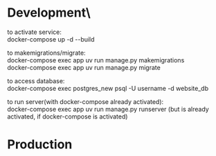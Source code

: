 # Development\
to activate service:\
docker-compose up -d --build

to makemigrations/migrate:\
docker-compose exec app uv run manage.py makemigrations\
docker-compose exec app uv run manage.py migrate

to access database:\
docker-compose exec postgres_new psql -U username -d website_db

to run server(with docker-compose already activated):\
docker-compose exec app uv run manage.py runserver (but is already activated, if docker-compose is activated)

# Production

